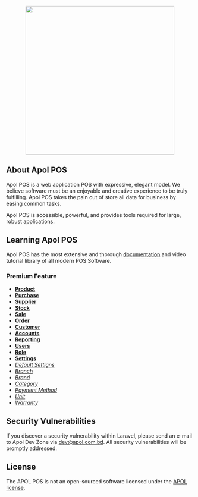 <p align="center"><a href="https://apol.com.bd" target="_blank">
<img src="https://apol.com.bd/wp-content/uploads/2018/06/APOL_LOGO.png" width="400"></a></p>

## About Apol POS

Apol POS is a web application POS with expressive, elegant model. We believe software must be an enjoyable and creative experience to be truly fulfilling. Apol POS takes the pain out of store all data for business by easing common tasks.


Apol POS is accessible, powerful, and provides tools required for large, robust applications.

## Learning Apol POS

Apol POS has the most extensive and thorough [documentation](https://apol.com.bd/apol-pos/docs) and video tutorial library of all modern POS Software.

### Premium Feature

- **[Product](#)**
- **[Purchase](#)**
- **[Supplier](#)**
- **[Stock](#)**
- **[Sale](#)**
- **[Order](#)**
- **[Customer](#)**
- **[Accounts](#)**
- **[Reporting](#)**
- **[Users](#)**
- **[Role](#)**
- **[Settings](#)**
- *[Default Settigns](#)*
- *[Branch](#)*
- *[Brand](#)*
- *[Category](#)*
- *[Payment Method](#)*
- *[Unit](#)*
- *[Warranty](#)*


## Security Vulnerabilities

If you discover a security vulnerability within Laravel, please send an e-mail to Apol Dev Zone via [dev@apol.com.bd](mailto:dev@apol.com.bd). All security vulnerabilities will be promptly addressed.

## License

The APOL POS is not an open-sourced software licensed under the [APOL license](https://apol.com.bd).
